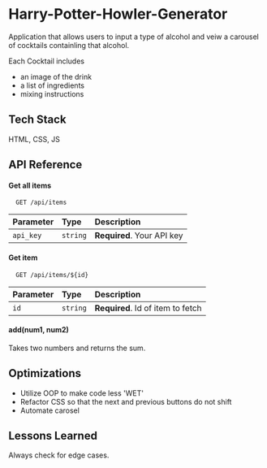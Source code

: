 # Harry-Potter-Howler-Generator

Application that allows users to input a type of alcohol and veiw a carousel of cocktails containling that alcohol.

Each Cocktail includes
* an image of the drink
* a list of ingredients
* mixing instructions
## Tech Stack

HTML, CSS, JS


## API Reference

#### Get all items

```http
  GET /api/items
```

| Parameter | Type     | Description                |
| :-------- | :------- | :------------------------- |
| `api_key` | `string` | **Required**. Your API key |

#### Get item

```http
  GET /api/items/${id}
```

| Parameter | Type     | Description                       |
| :-------- | :------- | :-------------------------------- |
| `id`      | `string` | **Required**. Id of item to fetch |

#### add(num1, num2)

Takes two numbers and returns the sum.


## Optimizations
* Utilize OOP to make code less 'WET'
* Refactor CSS so that the next and previous buttons do not shift 
* Automate carosel
## Lessons Learned ##

Always check for edge cases.  
